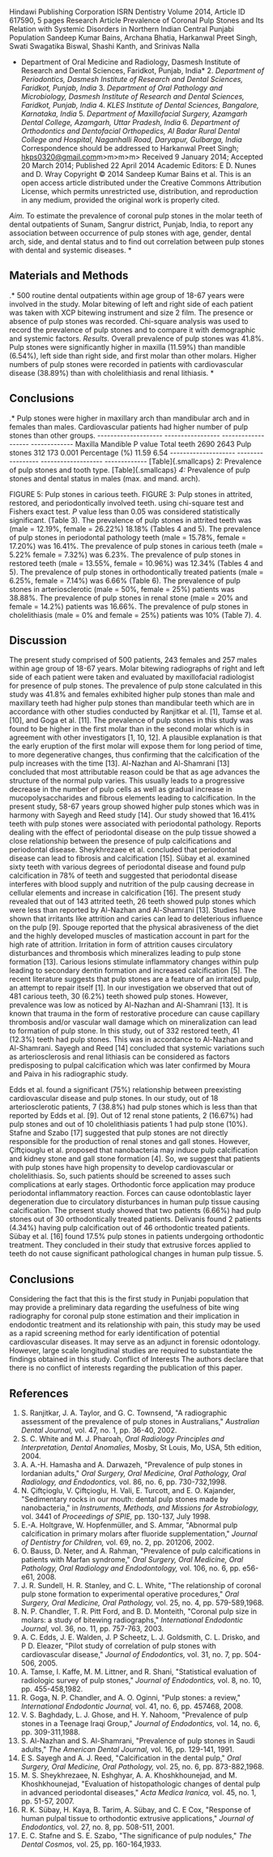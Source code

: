 Hindawi Publishing Corporation
ISRN Dentistry
Volume 2014, Article ID 617590, 5 pages
Research Article
Prevalence of Coronal Pulp Stones and Its
Relation with Systemic Disorders in Northern Indian
Central Punjabi Population Sandeep Kumar Bains, Archana Bhatia, Harkanwal Preet Singh,
Swati Swagatika Biswal, Shashi Kanth, and Srinivas Nalla
* Department of Oral Medicine and Radiology, Dasmesh Institute of Research and Dental Sciences, Faridkot, Punjab, India* 2. *Department of Periodontics, Dasmesh Institute of Research and Dental Sciences, Faridkot, Punjab, India* 3. *Department of Oral Pathology and Microbiology, Dasmesh Institute of Research and Dental Sciences, Faridkot, Punjab, India* 4. *KLES Institute of Dental Sciences, Bangalore, Karnataka, India* 5. *Department of Maxillofacial Surgery, Azamgarh Dental College, Azamgarh, Uttar Pradesh, India* 6. *Department of Orthodontics and Dentofacial Orthopedics, Al Badar Rural Dental College and Hospital, Naganhalli Road, Daryapur, Gulbarga, India* Correspondence should be addressed to Harkanwal Preet Singh; <hkps0320@gmail.com>m>m>m>m>
Received 9 January 2014; Accepted 20 March 2014; Published 22 April 2014
Academic Editors: E D. Nunes and D. Wray
Copyright &copy; 2014 Sandeep Kumar Bains et al. This is an open access article distributed under the Creative Commons Attribution License, which permits unrestricted use, distribution, and reproduction in any medium, provided the original work is properly cited.

*Aim.* To estimate the prevalence of coronal pulp stones in the molar teeth of dental outpatients of Sunam, Sangrur district, Punjab, India, to report any association between occurrence of pulp stones with age, gender, dental arch, side, and dental status and to find out correlation between pulp stones with dental and systemic diseases.
 *
## **Materials and Methods**

.* 500 routine dental outpatients within age group of 18-67 years were involved in the study. Molar bitewing of left and right side of each patient was taken with XCP bitewing instrument and size 2 film. The presence or absence of pulp stones was recorded. Chi-square analysis was used to record the prevalence of pulp stones and to compare it with demographic and systemic factors.
 *Results.* Overall prevalence of pulp stones was 41.8%. Pulp stones were significantly higher in maxilla (11.59%) than mandible (6.54%), left side than right side, and first molar than other molars. Higher numbers of pulp stones were recorded in patients with cardiovascular disease (38.89%) than with cholelithiasis and renal lithiasis.
 *
## **Conclusions**

.* Pulp stones were higher in maxillary arch than mandibular arch and in females than males. Cardiovascular patients had higher number of pulp stones than other groups.
 -------------------- ----------------- ------------------- ------------- Maxilla Mandible P value Total teeth 2690 2643 Pulp stones 312 173 0.001 Percentage (%) 11.59 6.54 -------------------- ----------------- ------------------- ------------- [Table]{.smallcaps} 2: Prevalence of pulp stones and tooth type.
 [Table]{.smallcaps} *4:* Prevalence of pulp stones and dental status in males (max. and mand. arch).

FIGURE 5: Pulp stones in carious teeth.
FIGURE 3: Pulp stones in attrited, restored, and periodontically involved teeth.
 using chi-square test and Fishers exact test. *P* value less than
0.05 was considered statistically significant.
 (Table 3). The prevalence of pulp stones in attrited teeth was (male = 12.19%, female = 26.22%) 18.18% (Tables 4 and 5).
The prevalence of pulp stones in periodontal pathol­ogy teeth (male = 15.78%, female = 17.20%) was 16.41%. The prevalence of pulp stones in carious teeth (male = 5.22% female = 7.32%) was 6.23%. The prevalence of pulp stones in restored teeth (male = 13.55%, female = 10.96%) was 12.34% (Tables 4 and 5).
The prevalence of pulp stones in orthodontically treated patients (male = 6.25%, female = 7.14%) was 6.66% (Table 6). The prevalence of pulp stones in arteriosclerotic (male = 50%, female = 25%) patients was 38.88%. The prevalence of pulp stones in renal stone (male = 20% and female = 14.2%) patients was 16.66%. The prevalence of pulp stones in cholelithiasis (male = 0% and female = 25%) patients was 10% (Table 7).
4.
## **Discussion**


The present study comprised of 500 patients, 243 females and 257 males within age group of 18-67 years. Molar bitewing radiographs of right and left side of each patient were taken and evaluated by maxillofacial radiologist for presence of pulp stones.
The prevalence of pulp stone calculated in this study was 41.8% and females exhibited higher pulp stones than male and maxillary teeth had higher pulp stones than mandibular teeth which are in accordance with other studies conducted by Ranjitkar et al. \[1\], Tamse et al. \[10\], and Goga et al. \[11\]. The prevalence of pulp stones in this study was found to be higher in the first molar than in the second molar which is in agreement with other investigators \[1, 10, 12\]. A plausible explanation is that the early eruption of the first molar will expose them for long period of time, to more degenerative changes, thus confirming that the calcification of the pulp increases with the time \[13\]. Al-Nazhan and Al-Shamrani \[13\] concluded that most attributable reason could be that as age advances the structure of the normal pulp varies. This usually leads to a progressive decrease in the number of pulp cells as well as gradual increase in mucopolysaccharides and fibrous elements leading to calcification. In the present study, 58-67 years group showed higher pulp stones which was in harmony with
Sayegh and Reed study \[14\].
Our study showed that 16.41% teeth with pulp stones were associated with periodontal pathology. Reports dealing with the effect of periodontal disease on the pulp tissue showed a close relationship between the presence of pulp calcifications and periodontal disease. Sheykhrezaee et al. concluded that periodontal disease can lead to fibrosis and calcification \[15\]. Sübay et al. examined sixty teeth with various degrees of periodontal disease and found pulp calcification in 78% of teeth and suggested that periodontal disease interferes with blood supply and nutrition of the pulp causing decrease in cellular elements and increase in calcification \[16\].
The present study revealed that out of 143 attrited teeth, 26 teeth showed pulp stones which were less than reported by Al-Nazhan and
Al-Shamrani \[13\]. Studies have shown that irritants like attrition and caries can lead to deleterious influence on the pulp \[9\]. Spouge reported that the physical abrasiveness of the diet and the highly developed muscles of mastication account in part for the high rate of attrition. Irritation in form of attrition causes circulatory disturbances and thrombosis which mineralizes leading to pulp stone formation \[13\].
Carious lesions stimulate inflammatory changes within pulp leading to secondary dentin formation and increased calcification \[5\]. The recent literature suggests that pulp stones are a feature of an irritated pulp, an attempt to repair itself \[1\]. In our investigation we observed that out of 481 carious teeth, 30 (6.2%) teeth showed pulp stones. However, prevalence was low as noticed by Al-Nazhan and Al-Shamrani \[13\]. It is known that trauma in the form of restorative procedure can cause capillary thrombosis and/or vascular wall damage which on mineralization can lead to formation of pulp stone. In this study, out of 332 restored teeth, 41 (12.3%) teeth had pulp stones. This was in accordance to
Al-Nazhan and Al-Shamrani.
Sayegh and Reed \[14\] concluded that systemic variations such as arteriosclerosis and renal lithiasis can be considered as factors predisposing to pulpal calcification which was later confirmed by Moura and Paiva in his radiographic study.

Edds et al. found a significant (75%) relationship between preexisting cardiovascular disease and pulp stones. In our study, out of 18 arteriosclerotic patients, 7 (38.8%) had pulp stones which is less than that reported by Edds et al. \[9\].
Out of 12 renal stone patients, 2 (16.67%) had pulp stones and out of 10 cholelithiasis patients 1 had pulp stone (10%). Stafne and Szabo \[17\] suggested that pulp stones are not directly responsible for the production of renal stones and gall stones. However, Çiftçiouglu et al.
proposed that nanobacteria may induce pulp calcification and kidney stone and gall stone formation \[4\].
So, we suggest that patients with pulp stones have high propensity to develop cardiovascular or cholelithiasis. So, such patients should be screened to asses such complications at early stages. Orthodontic force application may produce periodontal inflammatory reaction. Forces can cause odon­toblastic layer degeneration due to circulatory disturbances in human pulp tissue causing calcification. The present study showed that two patients (6.66%) had pulp stones out of 30 orthodontically treated patients. Delivanis found 2 patients (4.34%) having pulp calcification out of 46 orthodontic treated patients. Sübay et al.
\[16\] found 17.5% pulp stones in patients undergoing orthodontic treatment. They concluded in their study that extrusive forces applied to teeth do not cause significant pathological changes in human pulp tissue.
5.
## **Conclusions**


Considering the fact that this is the first study in Punjabi population that may provide a preliminary data regarding the usefulness of bite wing radiography for coronal pulp stone estimation and their implication in endodontic treatment and its relationship with pain, this study may be used as a rapid screening method for early identification of potential cardiovascular diseases. It may serve as an adjunct in forensic odontology. However, large scale longitudinal studies are required to substantiate the findings obtained in this study.
Conflict of Interests
The authors declare that there is no conflict of interests regarding the publication of this paper.

## **References**
 1. S. Ranjitkar, J. A. Taylor, and G. C. Townsend, "A radiographic assessment of the prevalence of pulp stones in Australians," *Australian Dental Journal,* vol. 47, no. 1, pp. 36-40, 2002.
2. S. C. White and M. J. Pharoah, *Oral Radiology Principles and Interpretation, Dental Anomalies,* Mosby, St Louis, Mo, USA, 5th edition, 2004.
3. A. A.-H. Hamasha and A. Darwazeh, "Prevalence of pulp stones in lordanian adults," *Oral Surgery, Oral Medicine, Oral Pathology, Oral Radiology, and Endodontics,* vol. 86, no. 6, pp. 730-732,1998.
4. N. Çiftçioglu, V. Çiftçioglu, H. Vali, E. Turcott, and E. O.
 Kajander, "Sedimentary rocks in our mouth: dental pulp stones made by nanobacteria," in *Instruments, Methods, and Missions* *for Astrobiology,* vol. 3441 of *Proceedings of SPIE,* pp. 130-137, July 1998.
5. E.-A. Holtgrave, W. Hopfenmüller, and S. Ammar, "Abnormal pulp calcification in primary molars after fluoride supplemen­tation," *Journal of Dentistry for Children,* vol. 69, no. 2, pp. 201­206, 2002.
6. O. Bauss, D. Neter, and A. Rahman, "Prevalence of pulp calci­fications in patients with Marfan syndrome," *Oral Surgery, Oral Medicine, Oral Pathology, Oral Radiology and Endodontology,* vol. 106, no. 6, pp. e56-e61, 2008.
7. J. R. Sundell, H. R. Stanley, and C. L. White, "The relationship of coronal pulp stone formation to experimental operative procedures," *Oral Surgery, Oral Medicine, Oral Pathology,* vol. 25, no. 4, pp.
 579-589,1968.
8. N. P. Chandler, T. R. Pitt Ford, and B. D. Monteith, "Coronal pulp size in molars: a study of bitewing radiographs," *Interna­tional Endodontic Journal,* vol. 36, no. 11, pp. 757-763, 2003.
9. A. C. Edds, J. E. Walden, J. P Scheetz, L. J. Goldsmith, C. L.
 Drisko, and P D. Eleazer, "Pilot study of correlation of pulp stones with cardiovascular disease," *Journal of Endodontics,* vol. 31, no.
 7, pp. 504-506, 2005.
10. A. Tamse, I. Kaffe, M. M. Littner, and R. Shani, "Statistical evaluation of radiologic survey of pulp stones," *Journal of Endodontics,* vol. 8, no. 10, pp. 455-458,1982.
11. R. Goga, N. P. Chandler, and A. O. Oginni, "Pulp stones: a review," *International Endodontic Journal,* vol. 41, no. 6, pp. 457­468, 2008.
12. V. S. Baghdady, L. J. Ghose, and H. Y. Nahoom, "Prevalence of pulp stones in a Teenage Iraqi Group," *Journal of Endodontics,* vol. 14, no. 6, pp. 309-311,1988.
13. S. Al-Nazhan and S. Al-Shamrani, "Prevalence of pulp stones in Saudi adults," *The American Dental Journal,* vol. 16, pp. 129-141, 1991.
14. E S. Sayegh and A. J. Reed, "Calcification in the dental pulp," *Oral Surgery, Oral Medicine, Oral Pathology,* vol. 25, no. 6, pp.
 873-882,1968.
15. M. S. Sheykhrezaee, N. Eshghyar, A. A. Khoshkhounejad, and M.
 Khoshkhounejad, "Evaluation of histopathologic changes of dental pulp in advanced periodontal diseases," *Acta Medica Iranica,* vol.
 45, no. 1, pp. 51-57, 2007.
16. R. K. Sübay, H. Kaya, B. Tarim, A. Sübay, and C. E Cox, "Response of human pulpal tissue to orthodontic extrusive applications," *Journal of Endodontics,* vol. 27, no. 8, pp. 508-511, 2001.
17. E. C. Stafne and S. E. Szabo, "The significance of pulp nodules," *The Dental Cosmos,* vol. 25, pp. 160-164,1933.
